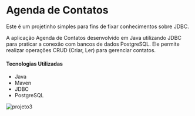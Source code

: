 # Agenda de Contatos

Este é um projetinho simples para fins de fixar conhecimentos sobre JDBC.

A aplicação Agenda de Contatos desenvolvido em Java utilizando JDBC para praticar a conexão com bancos de dados PostgreSQL.
Ele permite realizar operações CRUD (Criar, Ler) para gerenciar contatos.


#### Tecnologias Utilizadas

- Java
- Maven
- JDBC
- PostgreSQL

  
![projeto3](https://github.com/user-attachments/assets/84160696-8437-4c35-b673-50ccf9682c3b)
